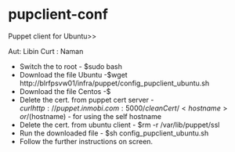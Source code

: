 pupclient-conf
============
Puppet client for Ubuntu>>

Aut: Libin
Curt : Naman


- Switch the to root - $sudo bash
- Download the file Ubuntu -$wget http://blrfpsvw01/infra/puppet/config_pupclient_ubuntu.sh
- Download the file Centos -$
- Delete the cert. from puppet cert server - $curl http://puppet.inmobi.com:5000/cleanCert/<hostname> or /$(hostname) - for using the self hostname
- Delete the cert. from ubuntu client - $rm -r /var/lib/puppet/ssl
- Run the downloaded file - $sh config_pupclient_ubuntu.sh 
- Follow the further instructions on screen.
